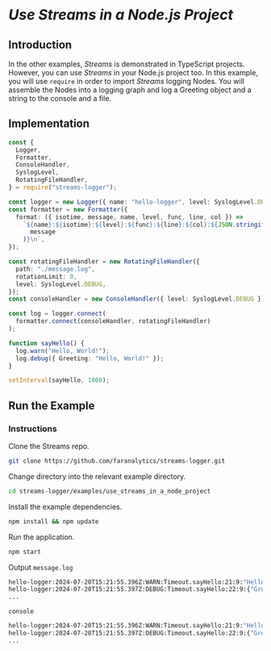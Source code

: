 # _Use Streams in a Node.js Project_

## Introduction

In the other examples, _Streams_ is demonstrated in TypeScript projects. However, you can use _Streams_ in your Node.js project too. In this example, you will use `require` in order to import _Streams_ logging Nodes. You will assemble the Nodes into a logging graph and log a Greeting object and a string to the console and a file.

## Implementation

```ts
const {
  Logger,
  Formatter,
  ConsoleHandler,
  SyslogLevel,
  RotatingFileHandler,
} = require("streams-logger");

const logger = new Logger({ name: "hello-logger", level: SyslogLevel.DEBUG });
const formatter = new Formatter({
  format: ({ isotime, message, name, level, func, line, col }) =>
    `${name}:${isotime}:${level}:${func}:${line}:${col}:${JSON.stringify(
      message
    )}\n`,
});

const rotatingFileHandler = new RotatingFileHandler({
  path: "./message.log",
  rotationLimit: 0,
  level: SyslogLevel.DEBUG,
});
const consoleHandler = new ConsoleHandler({ level: SyslogLevel.DEBUG });

const log = logger.connect(
  formatter.connect(consoleHandler, rotatingFileHandler)
);

function sayHello() {
  log.warn("Hello, World!");
  log.debug({ Greeting: "Hello, World!" });
}

setInterval(sayHello, 1000);
```

## Run the Example

### Instructions

Clone the Streams repo.

```bash
git clone https://github.com/faranalytics/streams-logger.git
```

Change directory into the relevant example directory.

```bash
cd streams-logger/examples/use_streams_in_a_node_project
```

Install the example dependencies.

```bash
npm install && npm update
```

Run the application.

```bash
npm start
```

Output
`message.log`

```bash
hello-logger:2024-07-20T15:21:55.396Z:WARN:Timeout.sayHello:21:9:"Hello, World!"
hello-logger:2024-07-20T15:21:55.397Z:DEBUG:Timeout.sayHello:22:9:{"Greeting":"Hello, World!"}
...
```

`console`

```bash
hello-logger:2024-07-20T15:21:55.396Z:WARN:Timeout.sayHello:21:9:"Hello, World!"
hello-logger:2024-07-20T15:21:55.397Z:DEBUG:Timeout.sayHello:22:9:{"Greeting":"Hello, World!"}
...
```
